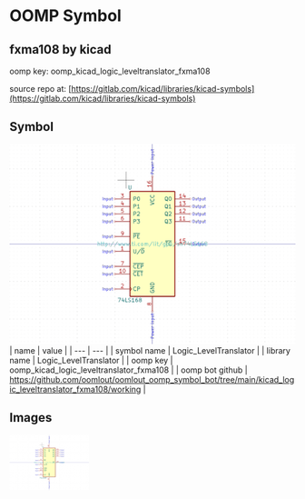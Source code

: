 # OOMP Symbol  
## fxma108  by kicad  
  
oomp key: oomp_kicad_logic_leveltranslator_fxma108  
  
source repo at: [https://gitlab.com/kicad/libraries/kicad-symbols](https://gitlab.com/kicad/libraries/kicad-symbols)  
## Symbol  
  
[![working.png](working_600.png)](working.png)  
| name | value | 
| --- | --- | 
| symbol name | Logic_LevelTranslator | 
| library name | Logic_LevelTranslator | 
| oomp key | oomp_kicad_logic_leveltranslator_fxma108 | 
| oomp bot github | https://github.com/oomlout/oomlout_oomp_symbol_bot/tree/main/kicad_logic_leveltranslator_fxma108/working | 
## Images  
  
[![working.png](working_140.png)](working.png)  
